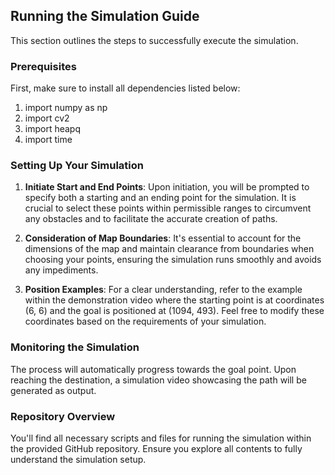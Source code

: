 ## Running the Simulation Guide

This section outlines the steps to successfully execute the simulation.

### Prerequisites
First, make sure to install all dependencies listed below:
1. import numpy as np
2. import cv2
3. import heapq
4. import time

### Setting Up Your Simulation
1. **Initiate Start and End Points**: Upon initiation, you will be prompted to specify both a starting and an ending point for the simulation. It is crucial to select these points within permissible ranges to circumvent any obstacles and to facilitate the accurate creation of paths.

2. **Consideration of Map Boundaries**: It's essential to account for the dimensions of the map and maintain clearance from boundaries when choosing your points, ensuring the simulation runs smoothly and avoids any impediments.

3. **Position Examples**: For a clear understanding, refer to the example within the demonstration video where the starting point is at coordinates (6, 6) and the goal is positioned at (1094, 493). Feel free to modify these coordinates based on the requirements of your simulation.


### Monitoring the Simulation
The process will automatically progress towards the goal point. Upon reaching the destination, a simulation video showcasing the path will be generated as output.


### Repository Overview
You'll find all necessary scripts and files for running the simulation within the provided GitHub repository. Ensure you explore all contents to fully understand the simulation setup.